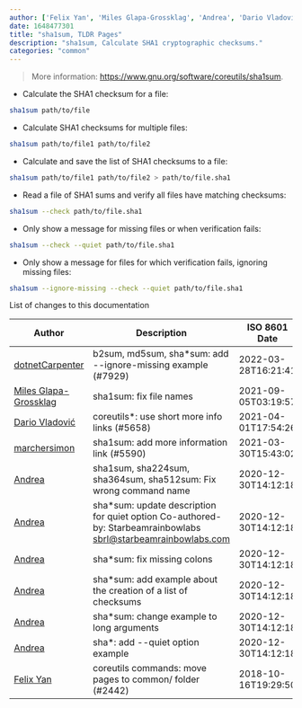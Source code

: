 ```yaml
---
author: ['Felix Yan', 'Miles Glapa-Grossklag', 'Andrea', 'Dario Vladović', 'dotnetCarpenter', 'marchersimon']
date: 1648477301
title: "sha1sum, TLDR Pages"
description: "sha1sum, Calculate SHA1 cryptographic checksums."
categories: "common"
---
```

> More information: <https://www.gnu.org/software/coreutils/sha1sum>.

- Calculate the SHA1 checksum for a file:

```bash
sha1sum path/to/file
```

- Calculate SHA1 checksums for multiple files:

```bash
sha1sum path/to/file1 path/to/file2
```

- Calculate and save the list of SHA1 checksums to a file:

```bash
sha1sum path/to/file1 path/to/file2 > path/to/file.sha1
```

- Read a file of SHA1 sums and verify all files have matching checksums:

```bash
sha1sum --check path/to/file.sha1
```

- Only show a message for missing files or when verification fails:

```bash
sha1sum --check --quiet path/to/file.sha1
```

- Only show a message for files for which verification fails, ignoring missing files:

```bash
sha1sum --ignore-missing --check --quiet path/to/file.sha1
```
List of changes to this documentation


Author | Description | ISO 8601 Date | GitHub link
------|-----|-----|-----
[dotnetCarpenter](mailto:jon.ronnenberg@gmail.com) | b2sum, md5sum, sha*sum: add --ignore-missing example (#7929) | 2022-03-28T16:21:41 | [b69896935463](https://github.com/tldr-pages/tldr/commit/b69896935463e05ac23cda2d8fca6582b99cdf4a)
[Miles Glapa-Grossklag](mailto:miles@glapa-grossklag.com) | sha1sum: fix file names | 2021-09-05T03:19:57 | [fbaf51b98a16](https://github.com/tldr-pages/tldr/commit/fbaf51b98a1676c2861f4a216386acb891da1487)
[Dario Vladović](mailto:d.vladimyr@gmail.com) | coreutils*: use short more info links (#5658) | 2021-04-01T17:54:26 | [4830093903f6](https://github.com/tldr-pages/tldr/commit/4830093903f66ccf3ebbc2ecf477286e45edac59)
[marchersimon](mailto:50295997+marchersimon@users.noreply.github.com) | sha1sum: add more information link (#5590) | 2021-03-30T15:43:02 | [a7e7afec28a2](https://github.com/tldr-pages/tldr/commit/a7e7afec28a2c8baaad28eacbccc5e2eacd8d889)
[Andrea](mailto:agnophi@gmail.com) | sha1sum, sha224sum, sha364sum, sha512sum: Fix wrong command name | 2020-12-30T14:12:18 | [db2961245b2e](https://github.com/tldr-pages/tldr/commit/db2961245b2e41859b784c254c16f7658c46ea0d)
[Andrea](mailto:agnophi@gmail.com) | sha*sum: update description for quiet option Co-authored-by: Starbeamrainbowlabs <sbrl@starbeamrainbowlabs.com> | 2020-12-30T14:12:18 | [87c4f47037af](https://github.com/tldr-pages/tldr/commit/87c4f47037af6faf1bf7c05d3c5b005a088d9e1d)
[Andrea](mailto:agnophi@gmail.com) | sha*sum: fix missing colons | 2020-12-30T14:12:18 | [ffd5838c4e4b](https://github.com/tldr-pages/tldr/commit/ffd5838c4e4bca97d824fa53027fda48fccb8830)
[Andrea](mailto:agnophi@gmail.com) | sha*sum: add example about the creation of a list of checksums | 2020-12-30T14:12:18 | [7076fe8a9cd4](https://github.com/tldr-pages/tldr/commit/7076fe8a9cd4c07d841e317b8c7b588d71404f89)
[Andrea](mailto:agnophi@gmail.com) | sha*sum: change example to long arguments | 2020-12-30T14:12:18 | [45d36431de9c](https://github.com/tldr-pages/tldr/commit/45d36431de9c7ab3b06d835c386cc47018f0e02f)
[Andrea](mailto:agnophi@gmail.com) | sha*: add --quiet option example | 2020-12-30T14:12:18 | [3bde35a542cb](https://github.com/tldr-pages/tldr/commit/3bde35a542cb05ef169ff2b0a3f26ad3d5003723)
[Felix Yan](mailto:felixonmars@archlinux.org) | coreutils commands: move pages to common/ folder (#2442) | 2018-10-16T19:29:50 | [72b4f22ff97b](https://github.com/tldr-pages/tldr/commit/72b4f22ff97b1890344f2af870ad3d1c89a3f0b5)


